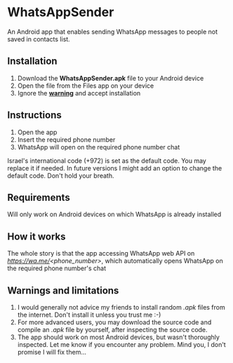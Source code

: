 # WhatsAppSender

An Android app that enables sending WhatsApp messages to people not saved in contacts list.

## Installation

1. Download the **WhatsAppSender.apk** file to your Android device
2. Open the file from the Files app on your device
3. Ignore the [**warning**](#Warnings-and-limitations) and accept installation

## Instructions

1. Open the app
2. Insert the required phone number
3. WhatsApp will open on the required phone number chat

Israel's international code (+972) is set as the default code. You may replace it if needed. In future versions I might add an option to change the default code. Don't hold your breath.

## Requirements

Will only work on Android devices on which WhatsApp is already installed

## How it works

The whole story is that the app accessing WhatsApp web API on *https://wa.me/<phone_number>*, which automatically opens WhatsApp on the required phone number's chat

## Warnings and limitations

1. I would generally not advice my friends to install random *.apk* files from the internet. Don't install it unless you trust me :-)
2. For more advanced users, you may download the source code and compile an *.apk* file by yourself, after inspecting the source code.
3. The app should work on most Android devices, but wasn't thoroughly inspected. Let me know if you encounter any problem. Mind you, I don't promise I will fix them...
